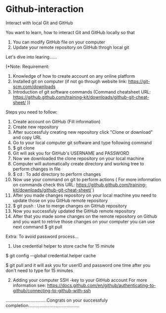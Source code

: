 # Github-interaction
Interact with local Git and GitHub

You want to learn, how to interact Git and GitHub locally so that 
1. You can modify GitHub file on your computer 
2. Update your remote repository on GitHub throgh local git

Let's dive into learing......

(*Note:  Requirement: 
1. Knowledge of how to create account on any online platform
2. Installed git on computer (if not go through website link: https://git-scm.com/downloads
3. Introduction of git software commands (Command cheatsheet URL: https://github.github.com/training-kit/downloads/github-git-cheat-sheet/ ))                       

Steps you need to follow: 
1. Create account on GitHub (Fill information)
2. Create new repository
3. After successfuly creating new repository click "Clone or download" and copy URL
4. Go to your local computer git software and type following command
5. $ git clone <paste URL>
6. Git will ask you for GitHub's USERNAME and PASSWORD
7. Now we downloaded the clone repository on your local machine
8. Computer will automatically create directory and working tree to perform changes in file
9. $ cd <repository name>   : To add directory to perform changes
10. Now use your command on git to perform actions 
    ( For more information on commands check this URL: https://github.github.com/training-kit/downloads/github-git-cheat-sheet/ )
11. After you made changes repository on your local machine you need to update those on you GitHub remote repository
12. $ git push  : Use to merge changes on GitHub repository
13. Now you successfuly updated the GitHub remote repository
14. After that you made some changes on the remote repository on Github and you want to retrive those changes on your computer you
    can use next command
    $ git pull

Extra: To avoid password process...

1. Use credential helper to store cache for 15 minute  

$ git config --global credential.helper cache

$ git pull and it will ask you for userID and password one time after you don't need to type for 15 minutes

2. Adding your computer SSH -key to your GitHub account 
For more information see: https://docs.github.com/en/github/authenticating-to-github/connecting-to-github-with-ssh


.................................Congrats on your successfuly completion.........................................

